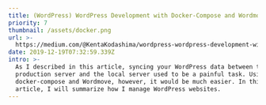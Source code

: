 ```yaml
---
title: (WordPress) WordPress Development with Docker-Compose and Wordmove
priority: 7
thumbnail: /assets/docker.png
url: >-
  https://medium.com/@KentaKodashima/wordpress-wordpress-development-with-docker-compose-and-wordmove-cf720d2618d
date: 2019-12-19T07:32:59.339Z
intro: >-
  As I described in this article, syncing your WordPress data between the
  production server and the local server used to be a painful task. Using
  docker-compose and Wordmove, however, it would be much easier. In this
  article, I will summarize how I manage WordPress websites.
---
```


